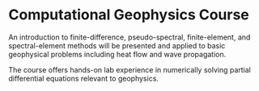 # Computational Geophysics Course

An introduction to finite-difference, pseudo-spectral, finite-element, and spectral-element methods will be presented 
and applied to basic geophysical problems including heat flow and wave propagation. 

The course offers hands-on lab experience in numerically solving partial differential equations relevant to geophysics.
